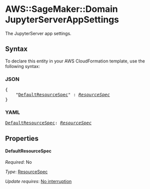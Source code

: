 # AWS::SageMaker::Domain JupyterServerAppSettings

The JupyterServer app settings.

## Syntax

To declare this entity in your AWS CloudFormation template, use the following syntax:

### JSON

<pre>
{
    "<a href="#defaultresourcespec" title="DefaultResourceSpec">DefaultResourceSpec</a>" : <i><a href="resourcespec.md">ResourceSpec</a></i>
}
</pre>

### YAML

<pre>
<a href="#defaultresourcespec" title="DefaultResourceSpec">DefaultResourceSpec</a>: <i><a href="resourcespec.md">ResourceSpec</a></i>
</pre>

## Properties

#### DefaultResourceSpec

_Required_: No

_Type_: <a href="resourcespec.md">ResourceSpec</a>

_Update requires_: [No interruption](https://docs.aws.amazon.com/AWSCloudFormation/latest/UserGuide/using-cfn-updating-stacks-update-behaviors.html#update-no-interrupt)

